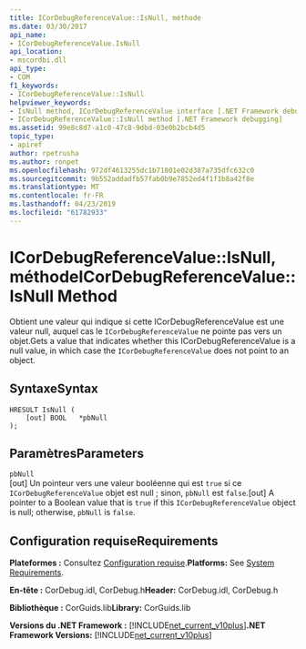 ```yaml
---
title: ICorDebugReferenceValue::IsNull, méthode
ms.date: 03/30/2017
api_name:
- ICorDebugReferenceValue.IsNull
api_location:
- mscordbi.dll
api_type:
- COM
f1_keywords:
- ICorDebugReferenceValue::IsNull
helpviewer_keywords:
- IsNull method, ICorDebugReferenceValue interface [.NET Framework debugging]
- ICorDebugReferenceValue::IsNull method [.NET Framework debugging]
ms.assetid: 99e8c8d7-a1c0-47c8-9dbd-03e0b2bcb4d5
topic_type:
- apiref
author: rpetrusha
ms.author: ronpet
ms.openlocfilehash: 972df4613255dc1b71801e02d387a735dfc632c0
ms.sourcegitcommit: 9b552addadfb57fab0b9e7852ed4f1f1b8a42f8e
ms.translationtype: MT
ms.contentlocale: fr-FR
ms.lasthandoff: 04/23/2019
ms.locfileid: "61782933"
---
```

# <a name="icordebugreferencevalueisnull-method"></a><span data-ttu-id="597de-102">ICorDebugReferenceValue::IsNull, méthode</span><span class="sxs-lookup"><span data-stu-id="597de-102">ICorDebugReferenceValue::IsNull Method</span></span>
<span data-ttu-id="597de-103">Obtient une valeur qui indique si cette ICorDebugReferenceValue est une valeur null, auquel cas le `ICorDebugReferenceValue` ne pointe pas vers un objet.</span><span class="sxs-lookup"><span data-stu-id="597de-103">Gets a value that indicates whether this ICorDebugReferenceValue is a null value, in which case the `ICorDebugReferenceValue` does not point to an object.</span></span>  
  
## <a name="syntax"></a><span data-ttu-id="597de-104">Syntaxe</span><span class="sxs-lookup"><span data-stu-id="597de-104">Syntax</span></span>  
  
```  
HRESULT IsNull (  
    [out] BOOL   *pbNull  
);  
```  
  
## <a name="parameters"></a><span data-ttu-id="597de-105">Paramètres</span><span class="sxs-lookup"><span data-stu-id="597de-105">Parameters</span></span>  
 `pbNull`  
 <span data-ttu-id="597de-106">[out] Un pointeur vers une valeur booléenne qui est `true` si ce `ICorDebugReferenceValue` objet est null ; sinon, `pbNull` est `false`.</span><span class="sxs-lookup"><span data-stu-id="597de-106">[out] A pointer to a Boolean value that is `true` if this `ICorDebugReferenceValue` object is null; otherwise, `pbNull` is `false`.</span></span>  
  
## <a name="requirements"></a><span data-ttu-id="597de-107">Configuration requise</span><span class="sxs-lookup"><span data-stu-id="597de-107">Requirements</span></span>  
 <span data-ttu-id="597de-108">**Plateformes :** Consultez [Configuration requise](../../../../docs/framework/get-started/system-requirements.md).</span><span class="sxs-lookup"><span data-stu-id="597de-108">**Platforms:** See [System Requirements](../../../../docs/framework/get-started/system-requirements.md).</span></span>  
  
 <span data-ttu-id="597de-109">**En-tête :** CorDebug.idl, CorDebug.h</span><span class="sxs-lookup"><span data-stu-id="597de-109">**Header:** CorDebug.idl, CorDebug.h</span></span>  
  
 <span data-ttu-id="597de-110">**Bibliothèque :** CorGuids.lib</span><span class="sxs-lookup"><span data-stu-id="597de-110">**Library:** CorGuids.lib</span></span>  
  
 <span data-ttu-id="597de-111">**Versions du .NET Framework :** [!INCLUDE[net_current_v10plus](../../../../includes/net-current-v10plus-md.md)]</span><span class="sxs-lookup"><span data-stu-id="597de-111">**.NET Framework Versions:** [!INCLUDE[net_current_v10plus](../../../../includes/net-current-v10plus-md.md)]</span></span>
